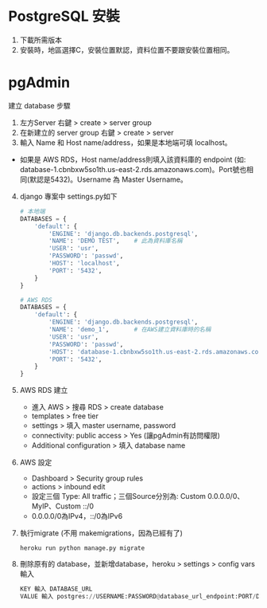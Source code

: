 # PostgreSQL 安裝
1. 下載所需版本
2. 安裝時，地區選擇C，安裝位置默認，資料位置不要跟安裝位置相同。  

#  pgAdmin
建立 database 步驟  
1. 左方Server 右鍵 > create > server group
2. 在新建立的 server group 右鍵 > create > server
3. 輸入 Name 和 Host name/address，如果是本地端可填 localhost。
* 如果是 AWS RDS，Host name/address則填入該資料庫的 endpoint (如: database-1.cbnbxw5so1th.us-east-2.rds.amazonaws.com)。Port號也相同(默認是5432)。Username 為 Master Username。

4. django 專案中 settings.py如下
    ```python
    # 本地端
    DATABASES = {
        'default': {
            'ENGINE': 'django.db.backends.postgresql',
            'NAME': 'DEMO TEST',    # 此為資料庫名稱
            'USER': 'usr',
            'PASSWORD': 'passwd',
            'HOST': 'localhost',
            'PORT': '5432',
        }
    }
    ```
    ```python
    # AWS RDS
    DATABASES = {
        'default': {
            'ENGINE': 'django.db.backends.postgresql',
            'NAME': 'demo_1',       # 在AWS建立資料庫時的名稱
            'USER': 'usr',
            'PASSWORD': 'passwd',
            'HOST': 'database-1.cbnbxw5so1th.us-east-2.rds.amazonaws.com',
            'PORT': '5432',
        }
    }
    ```

5. AWS RDS 建立  
    * 進入 AWS > 搜尋 RDS > create database
    * templates > free tier
    * settings > 填入  master username, password
    * connectivity: public access > Yes (讓pgAdmin有訪問權限)
    * Additional configuration > 填入 database name
6. AWS 設定 
    * Dashboard > Security group rules
    * actions > inbound edit
    * 設定三個 Type: All traffic；三個Source分別為: Custom 0.0.0.0/0、MyIP、Custom ::/0
    * 0.0.0.0/0為IPv4，::/0為IPv6



7. 執行migrate (不用 makemigrations，因為已經有了)
    ```
    heroku run python manage.py migrate
    ```


8. 刪除原有的 database，並新增database，heroku > settings > config vars 輸入
    ```python
    KEY 輸入 DATABASE_URL
    VALUE 輸入 postgres://USERNAME:PASSWORD@database_url_endpoint:PORT/DB_NAME
    ```


